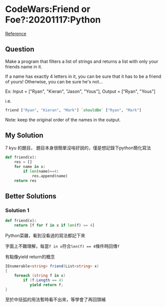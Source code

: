 # CodeWars:Friend or Foe?:20201117:Python

[Reference](https://www.codewars.com/kata/55b42574ff091733d900002f)



## Question

Make a program that filters a list of strings and returns a list with only your friends name in it.

If a name has exactly 4 letters in it, you can be sure that it has to be a friend of yours! Otherwise, you can be sure he's not...

Ex: Input = ["Ryan", "Kieran", "Jason", "Yous"], Output = ["Ryan", "Yous"]

i.e.

```haskell
friend ["Ryan", "Kieran", "Mark"] `shouldBe` ["Ryan", "Mark"]
```

Note: keep the original order of the names in the output.

## My Solution

7 kyu 的題目， 題目本身很簡單沒啥好說的，僅是想記錄下python簡化寫法

```python
def friend(x):
    res = []
    for name in x:
        if len(name)==4:
            res.append(name)
    return res
```



## Better Solutions



### Solution 1

```python
def friend(x):
    return [f for f in x if len(f) == 4]
```

Python菜雞，看到沒看過的寫法都記下來

字面上不難理解，每當`f in x`符合`len(f) == 4`條件時回傳`f`

有點像yield return的概念

```C#
IEnumerable<string> friend(List<string> x)
{
    foreach (string f in x)
        if (f.Length == 4)
           yield return f;
}
```

至於中括弧的用法暫時看不出來，等學會了再回頭補